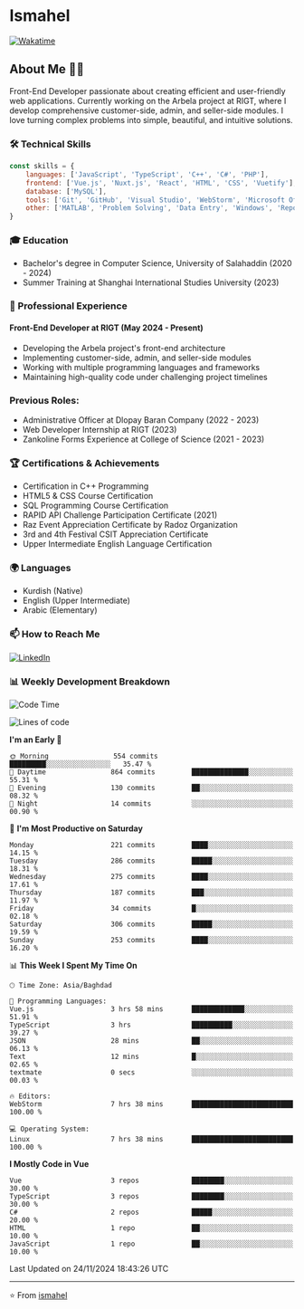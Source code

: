 # Ismahel
[![Wakatime](https://wakatime.com/badge/user/b1fd15f4-70d4-403c-9a20-e5484e19434a.svg)](https://wakatime.com/@b1fd15f4-70d4-403c-9a20-e5484e19434a)

## About Me 👨‍💻
Front-End Developer passionate about creating efficient and user-friendly web applications. Currently working on the Arbela project at RIGT, where I develop comprehensive customer-side, admin, and seller-side modules. I love turning complex problems into simple, beautiful, and intuitive solutions.

### 🛠️ Technical Skills
```javascript
const skills = {
    languages: ['JavaScript', 'TypeScript', 'C++', 'C#', 'PHP'],
    frontend: ['Vue.js', 'Nuxt.js', 'React', 'HTML', 'CSS', 'Vuetify'],
    database: ['MySQL'],
    tools: ['Git', 'GitHub', 'Visual Studio', 'WebStorm', 'Microsoft Office'],
    other: ['MATLAB', 'Problem Solving', 'Data Entry', 'Windows', 'Reporting']
}
```

### 🎓 Education
- Bachelor's degree in Computer Science, University of Salahaddin (2020 - 2024)
- Summer Training at Shanghai International Studies University (2023)

### 💼 Professional Experience
#### Front-End Developer at RIGT (May 2024 - Present)
- Developing the Arbela project's front-end architecture
- Implementing customer-side, admin, and seller-side modules
- Working with multiple programming languages and frameworks
- Maintaining high-quality code under challenging project timelines

### Previous Roles:
- Administrative Officer at Dlopay Baran Company (2022 - 2023)
- Web Developer Internship at RIGT (2023)
- Zankoline Forms Experience at College of Science (2021 - 2023)


### 🏆 Certifications & Achievements
- Certification in C++ Programming
- HTML5 & CSS Course Certification
- SQL Programming Course Certification
- RAPID API Challenge Participation Certificate (2021)
- Raz Event Appreciation Certificate by Radoz Organization
- 3rd and 4th Festival CSIT Appreciation Certificate
- Upper Intermediate English Language Certification

### 🌍 Languages
- Kurdish (Native)
- English (Upper Intermediate)
- Arabic (Elementary)

### 📫 How to Reach Me
[![LinkedIn](https://img.shields.io/badge/LinkedIn-0077B5?style=for-the-badge&logo=linkedin&logoColor=white)](https://linkedin.com/in/ismahel-zero-1053b4228)

### 📊 Weekly Development Breakdown
<!--START_SECTION:waka-->
![Code Time](http://img.shields.io/badge/Code%20Time-459%20hrs%2016%20mins-blue)

![Lines of code](https://img.shields.io/badge/From%20Hello%20World%20I%27ve%20Written-4.4%20million%20lines%20of%20code-blue)

**I'm an Early 🐤** 

```text
🌞 Morning                554 commits         █████████░░░░░░░░░░░░░░░░   35.47 % 
🌆 Daytime                864 commits         ██████████████░░░░░░░░░░░   55.31 % 
🌃 Evening                130 commits         ██░░░░░░░░░░░░░░░░░░░░░░░   08.32 % 
🌙 Night                  14 commits          ░░░░░░░░░░░░░░░░░░░░░░░░░   00.90 % 
```
📅 **I'm Most Productive on Saturday** 

```text
Monday                   221 commits         ████░░░░░░░░░░░░░░░░░░░░░   14.15 % 
Tuesday                  286 commits         █████░░░░░░░░░░░░░░░░░░░░   18.31 % 
Wednesday                275 commits         ████░░░░░░░░░░░░░░░░░░░░░   17.61 % 
Thursday                 187 commits         ███░░░░░░░░░░░░░░░░░░░░░░   11.97 % 
Friday                   34 commits          █░░░░░░░░░░░░░░░░░░░░░░░░   02.18 % 
Saturday                 306 commits         █████░░░░░░░░░░░░░░░░░░░░   19.59 % 
Sunday                   253 commits         ████░░░░░░░░░░░░░░░░░░░░░   16.20 % 
```


📊 **This Week I Spent My Time On** 

```text
🕑︎ Time Zone: Asia/Baghdad

💬 Programming Languages: 
Vue.js                   3 hrs 58 mins       █████████████░░░░░░░░░░░░   51.91 % 
TypeScript               3 hrs               ██████████░░░░░░░░░░░░░░░   39.27 % 
JSON                     28 mins             ██░░░░░░░░░░░░░░░░░░░░░░░   06.13 % 
Text                     12 mins             █░░░░░░░░░░░░░░░░░░░░░░░░   02.65 % 
textmate                 0 secs              ░░░░░░░░░░░░░░░░░░░░░░░░░   00.03 % 

🔥 Editors: 
WebStorm                 7 hrs 38 mins       █████████████████████████   100.00 % 

💻 Operating System: 
Linux                    7 hrs 38 mins       █████████████████████████   100.00 % 
```

**I Mostly Code in Vue** 

```text
Vue                      3 repos             ████████░░░░░░░░░░░░░░░░░   30.00 % 
TypeScript               3 repos             ████████░░░░░░░░░░░░░░░░░   30.00 % 
C#                       2 repos             █████░░░░░░░░░░░░░░░░░░░░   20.00 % 
HTML                     1 repo              ██░░░░░░░░░░░░░░░░░░░░░░░   10.00 % 
JavaScript               1 repo              ██░░░░░░░░░░░░░░░░░░░░░░░   10.00 % 
```




 Last Updated on 24/11/2024 18:43:26 UTC
<!--END_SECTION:waka-->

---
⭐️ From [ismahel](https://github.com/ismahelZero)
